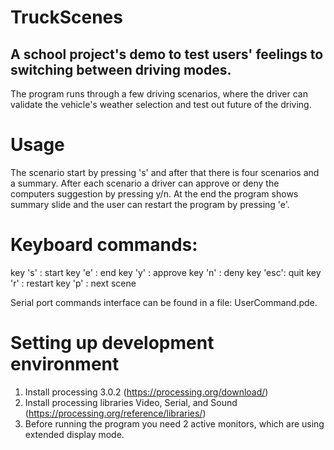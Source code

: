 # TruckScenes
## A school project's demo to test users' feelings to switching between driving modes. 

The program runs through a few driving scenarios, where the driver can validate the vehicle's weather selection and test out future of the driving.

# Usage
The scenario start by pressing 's' and after that there is four scenarios and a summary. After each scenario a driver can approve or deny the computers suggestion by pressing y/n. At the end the program shows summary slide and the user can restart the program by pressing 'e'.

# Keyboard commands:
key 's' : start 
key 'e' : end 
key 'y' : approve
key 'n' : deny
key 'esc': quit
key 'r' : restart
key 'p' : next scene

Serial port commands interface can be found in a file: UserCommand.pde.

# Setting up development environment
1. Install processing 3.0.2 (https://processing.org/download/)
2. Install processing libraries Video, Serial, and Sound (https://processing.org/reference/libraries/)
3. Before running the program you need 2 active monitors, which are using extended display mode.

